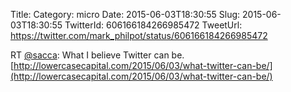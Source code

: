 Title: 
Category: micro
Date: 2015-06-03T18:30:55
Slug: 2015-06-03T18:30:55
TwitterId: 606166184266985472
TweetUrl: https://twitter.com/mark_philpot/status/606166184266985472

RT [@sacca](https://twitter.com/sacca): What I believe Twitter can be.  [http://lowercasecapital.com/2015/06/03/what-twitter-can-be/](http://lowercasecapital.com/2015/06/03/what-twitter-can-be/)